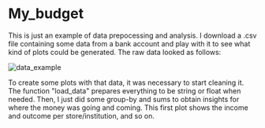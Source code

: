 # My_budget
This is just an example of data prepocessing and analysis. I download a .csv file containing some data from a bank account and 
play with it to see what kind of plots could be generated. The raw data looked as follows:


![data_example](https://user-images.githubusercontent.com/74617092/151862114-da3deccd-8b7a-4c5b-8a3f-84f16bb71264.PNG)


To create some plots with that data, it was necessary to start cleaning it. The function "load_data" prepares everything to be string or float when needed. Then, I just did some group-by and sums to obtain insights for where the money was going and coming. This first plot shows the income and outcome per store/institution, and so on.
